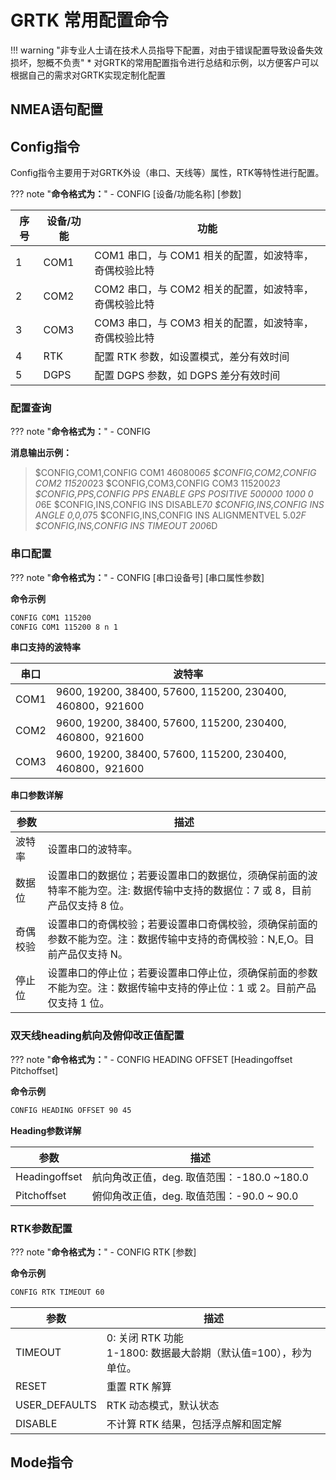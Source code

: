 # GRTK 常用配置命令

!!! warning "非专业人士请在技术人员指导下配置，对由于错误配置导致设备失效损坏，恕概不负责"
    * 对GRTK的常用配置指令进行总结和示例，以方便客户可以根据自己的需求对GRTK实现定制化配置

## NMEA语句配置

## Config指令

Config指令主要用于对GRTK外设（串口、天线等）属性，RTK等特性进行配置。

??? note "**命令格式为：**"
    - CONFIG [设备/功能名称] [参数]

| 序号  | 设备/功能 | 功能                               |
|-----|-------|----------------------------------|
| 1   | COM1  | COM1 串口，与 COM1 相关的配置，如波特率，奇偶校验比特 |
| 2   | COM2  | COM2 串口，与 COM2 相关的配置，如波特率，奇偶校验比特 |
| 3   | COM3  | COM3 串口，与 COM3 相关的配置，如波特率，奇偶校验比特 |
| 4   | RTK   | 配置 RTK 参数，如设置模式，差分有效时间 |
| 5   | DGPS  | 配置 DGPS 参数，如 DGPS 差分有效时间 |

### 配置查询

??? note "**命令格式为：**"
    - CONFIG

**消息输出示例：**

>$CONFIG,COM1,CONFIG COM1 460800*65
>$CONFIG,COM2,CONFIG COM2 115200*23
>$CONFIG,COM3,CONFIG COM3 115200*23
>$CONFIG,PPS,CONFIG PPS ENABLE GPS POSITIVE 500000 1000 0 0*6E
>$CONFIG,INS,CONFIG INS DISABLE*70
>$CONFIG,INS,CONFIG INS ANGLE 0,0,0*75
>$CONFIG,INS,CONFIG INS ALIGNMENTVEL 5.0*2F
>$CONFIG,INS,CONFIG INS TIMEOUT 200*6D

### 串口配置

??? note "**命令格式为：**"
    - CONFIG [串口设备号] [串口属性参数]

**命令示例**

```html
CONFIG COM1 115200
CONFIG COM1 115200 8 n 1
```

**串口支持的波特率**

| 串口   |波特率|
|------|---------------|
| COM1 |9600, 19200, 38400, 57600, 115200, 230400, 460800，921600|
| COM2 |9600, 19200, 38400, 57600, 115200, 230400, 460800，921600|
| COM3 |9600, 19200, 38400, 57600, 115200, 230400, 460800，921600|

**串口参数详解**

| 参数 | 描述                                                       |
|--|----------------------------------------------------------|
| 波特率 | 设置串口的波特率。 |
| 数据位 | 设置串口的数据位；若要设置串口的数据位，须确保前面的波特率不能为空。注: 数据传输中支持的数据位：7 或 8，目前产品仅支持 8 位。 |
| 奇偶校验 | 设置串口的奇偶校验；若要设置串口奇偶校验，须确保前面的参数不能为空。注：数据传输中支持的奇偶校验：N,E,O。目前产品仅支持 N。 |
| 停止位 | 设置串口的停止位；若要设置串口停止位，须确保前面的参数不能为空。注：数据传输中支持的停止位：1 或 2。目前产品仅支持 1 位。 |

### 双天线heading航向及俯仰改正值配置

??? note "**命令格式为：**"
    - CONFIG HEADING OFFSET [Headingoffset Pitchoffset]

**命令示例**

```html
CONFIG HEADING OFFSET 90 45
```

**Heading参数详解**

| 参数 | 描述                                                       |
|--|----------------------------------------------------------|
| Headingoffset | 航向角改正值，deg. 取值范围：-180.0 ~180.0 |
| Pitchoffset | 俯仰角改正值，deg. 取值范围：-90.0 ~ 90.0 |

### RTK参数配置

??? note "**命令格式为：**"
    - CONFIG RTK [参数]

**命令示例**

```html
CONFIG RTK TIMEOUT 60
```

| 参数 | 描述                                                       |
|--|----------------------------------------------------------|
|TIMEOUT | 0: 关闭 RTK 功能<br> 1-1800: 数据最大龄期（默认值=100），秒为单位。|
| RESET | 重置 RTK 解算 |
| USER_DEFAULTS | RTK 动态模式，默认状态 |
| DISABLE | 不计算 RTK 结果，包括浮点解和固定解 |

## Mode指令